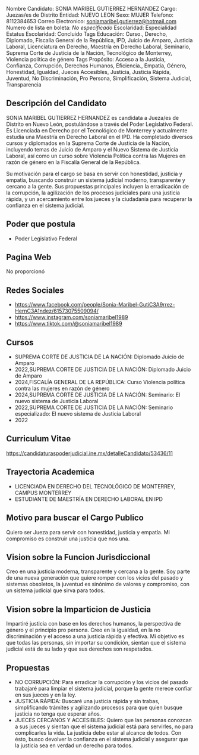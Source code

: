 Nombre Candidato: SONIA MARIBEL GUTIERREZ HERNANDEZ
Cargo: Juezas/es de Distrito
Entidad: NUEVO LEON
Sexo: MUJER
Telefono: 8112384653
Correo Electronico: soniamaribel.gutierrez@hotmail.com
Numero de lista en boleta: *No especificado*
Escolaridad: Especialidad
Estatus Escolaridad: Concluido
Tags Educación: Curso., Derecho, Diplomado, Fiscalía General de la República, IPD, Juicio de Amparo, Justicia Laboral, Licenciatura en Derecho, Maestría en Derecho Laboral, Seminario, Suprema Corte de Justicia de la Nación, Tecnológico de Monterrey, Violencia política de género
Tags Propósito: Acceso a la Justicia, Confianza, Corrupción, Derechos Humanos, Eficiencia., Empatía, Género, Honestidad, Igualdad, Jueces Accesibles, Justicia, Justicia Rápida, Juventud, No Discriminación, Pro Persona, Simplificación, Sistema Judicial, Transparencia


## Descripción del Candidato 

SONIA MARIBEL GUTIERREZ HERNANDEZ es candidata a Jueza/es de Distrito en Nuevo León, postulándose a través del Poder Legislativo Federal. Es Licenciada en Derecho por el Tecnológico de Monterrey y actualmente estudia una Maestría en Derecho Laboral en el IPD. Ha completado diversos cursos y diplomados en la Suprema Corte de Justicia de la Nación, incluyendo temas de Juicio de Amparo y el Nuevo Sistema de Justicia Laboral, así como un curso sobre Violencia Política contra las Mujeres en razón de género en la Fiscalía General de la República.

Su motivación para el cargo se basa en servir con honestidad, justicia y empatía, buscando construir un sistema judicial moderno, transparente y cercano a la gente. Sus propuestas principales incluyen la erradicación de la corrupción, la agilización de los procesos judiciales para una justicia rápida, y un acercamiento entre los jueces y la ciudadanía para recuperar la confianza en el sistema judicial.


## Poder que postula

- Poder Legislativo Federal


## Pagina Web

No proporcionó


## Redes Sociales

- https://www.facebook.com/people/Sonia-Maribel-GutiC3A9rrez-HernC3A1ndez/61573075509094/
- https://www.instagram.com/soniamaribel1989
- https://www.tiktok.com/@soniamaribel1989


## Cursos

- SUPREMA CORTE DE JUSTICIA DE LA NACIÓN: Diplomado Juicio de Amparo
- 2022,SUPREMA CORTE DE JUSTICIA DE LA NACIÓN: Diplomado Juicio de Amparo
- 2024,FISCALÍA GENERAL DE LA REPÚBLICA: Curso Violencia política contra las mujeres en razón de género
- 2024,SUPREMA CORTE DE JUSTICIA DE LA NACIÓN: Seminario: El nuevo sistema de Justicia Laboral
- 2022,SUPREMA CORTE DE JUSTICIA DE LA NACIÓN: Seminario especializado: El nuevo sistema de Justicia Laboral
- 2022


## Curriculum Vitae

https://candidaturaspoderjudicial.ine.mx/detalleCandidato/53436/11


## Trayectoria Academica

- LICENCIADA EN DERECHO DEL TECNOLÓGICO DE MONTERREY, CAMPUS MONTERREY
- ESTUDIANTE DE MAESTRÍA EN DERECHO LABORAL EN IPD


## Motivo para buscar el Cargo Publico

Quiero ser Jueza para servir con honestidad, justicia y empatía. Mi compromiso es construir una justicia que nos una.


## Vision sobre la Funcion Jurisdiccional

Creo en una justicia moderna, transparente y cercana a la gente. Soy parte de una nueva generación que quiere romper con los vicios del pasado y sistemas obsoletos, la juventud es sinónimo de valores y compromiso, con un sistema judicial que sirva para todos.


## Vision sobre la Imparticion de Justicia

Impartiré justicia con base en los derechos humanos, la perspectiva de género y el principio pro persona. Creo en la igualdad, en la no discriminación y el acceso a una justicia rápida y efectiva. Mi objetivo es que todas las personas, sin importar su condición, sientan que el sistema judicial está de su lado y que sus derechos son respetados.


## Propuestas

- NO CORRUPCIÓN: Para erradicar la corrupción y los vicios del pasado trabajaré para limpiar el sistema judicial, porque la gente merece confiar en sus jueces y en la ley.
- JUSTICIA RÁPIDA: Buscaré una justicia rápida y sin trabas, simplificando trámites y agilizando procesos para que quien busque justicia no tenga que esperar años.
- JUECES CERCANOS Y ACCESIBLES: Quiero que las personas conozcan a sus jueces y sientan que el sistema judicial está para servirles, no para complicarles la vida. La justicia debe estar al alcance de todos. Con ésto, busco devolver la confianza en el sistema judicial y asegurar que la justicia sea en verdad un derecho para todos.

